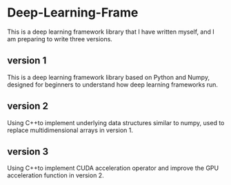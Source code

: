 # Deep-Learning-Frame
This is a deep learning framework library that I have written myself, and I am preparing to write three versions.

## version 1
This is a deep learning framework library based on Python and Numpy, designed for beginners to understand how deep learning frameworks run.

## version 2
Using C++to implement underlying data structures similar to numpy, used to replace multidimensional arrays in version 1.

## version 3
Using C++to implement CUDA acceleration operator and improve the GPU acceleration function in version 2.
